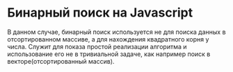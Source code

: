 # Бинарный поиск на Javascript

В данном случае, бинарный поиск используется не для поиска данных в отсортированном массиве, а для нахождения квадратного корня у числа. Служит для показа простой реализации алгоритма и использование его не в тривиальной задаче, как например поиск в векторе(отсортированный массив).

